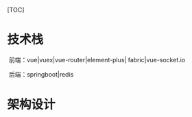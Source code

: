 [TOC]

# 技术栈

​		前端：vue|vuex|vue-router|element-plus| fabric|vue-socket.io

​		后端：springboot|redis



# 架构设计